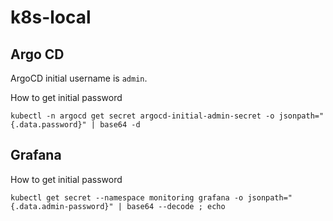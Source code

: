 # k8s-local

## Argo CD

ArgoCD initial username is `admin`.

How to get initial password

```shell
kubectl -n argocd get secret argocd-initial-admin-secret -o jsonpath="{.data.password}" | base64 -d
```

## Grafana

How to get initial password

```shell
kubectl get secret --namespace monitoring grafana -o jsonpath="{.data.admin-password}" | base64 --decode ; echo
```